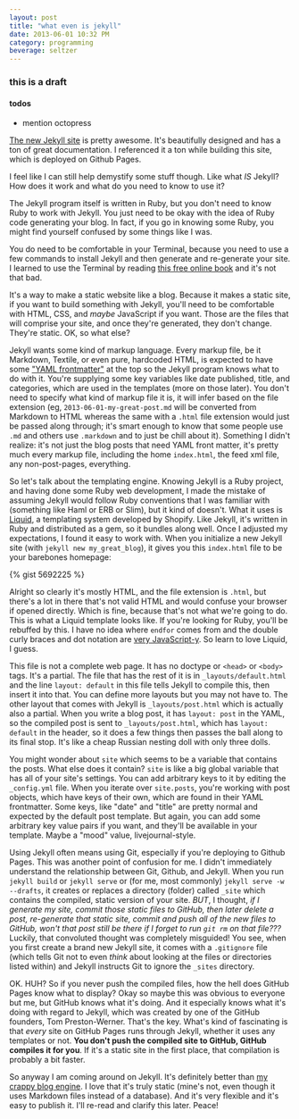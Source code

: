 ```yaml
---
layout: post
title: "what even is jekyll"
date: 2013-06-01 10:32 PM
category: programming
beverage: seltzer
---
```


### this is a draft

#### todos

* mention octopress

[The new Jekyll site](http://jekyllrb.com) is pretty awesome. It's beautifully designed and has a ton of great documentation. I referenced it a ton while building this site, which is deployed on Github Pages.

I feel like I can still help demystify some stuff though. Like what *IS* Jekyll? How does it work and what do you need to know to use it?

The Jekyll program itself is written in Ruby, but you don't need to know Ruby to work with Jekyll. You just need to be okay with the idea of Ruby code generating your blog. In fact, if you go in knowing some Ruby, you might find yourself confused by some things like I was.

You do need to be comfortable in your Terminal, because you need to use a few commands to install Jekyll and then generate and re-generate your site. I learned to use the Terminal by reading [this free online book](http://cli.learncodethehardway.org/book/) and it's not that bad.

It's a way to make a static website like a blog. Because it makes a static site, if you want to build something with Jekyll, you'll need to be comfortable with HTML, CSS, and *maybe* JavaScript if you want. Those are the files that will comprise your site, and once they're generated, they don't change. They're static. OK, so what else?

Jekyll wants some kind of markup language. Every markup file, be it Markdown, Textile, or even pure, hardcoded HTML, is expected to have some ["YAML frontmatter"](http://jekyllrb.com/docs/frontmatter/) at the top so the Jekyll program knows what to do with it. You're supplying some key variables like date published, title, and categories, which are used in the templates (more on those later). You don't need to specify what kind of markup file it is, it will infer based on the file extension (eg, `2013-06-01-my-great-post.md` will be converted from Markdown to HTML whereas the same with a `.html` file extension would just be passed along through; it's smart enough to know that some people use `.md` and others use `.markdown` and to just be chill about it). Something I didn't realize: it's not just the blog posts that need YAML front matter, it's pretty much every markup file, including the home `index.html`, the feed xml file, any non-post-pages, everything.

So let's talk about the templating engine. Knowing Jekyll is a Ruby project, and having done some Ruby web development, I made the mistake of assuming Jekyll would follow Ruby conventions that I was familiar with (something like Haml or ERB or Slim), but it kind of doesn't. What it uses is [Liquid](https://github.com/Shopify/liquid/), a templating system developed by Shopify. Like Jekyll, it's written in Ruby and distributed as a gem, so it bundles along well. Once I adjusted my expectations, I found it easy to work with. When you initialize a new Jekyll site (with `jekyll new my_great_blog`), it gives you this `index.html` file to be your barebones homepage:

{% gist 5692225 %}

Alright so clearly it's mostly HTML, and the file extension is `.html`, but there's a lot in there that's not valid HTML and would confuse your browser if opened directly. Which is fine, because that's not what we're going to do. This is what a Liquid template looks like. If you're looking for Ruby, you'll be rebuffed by this. I have no idea where `endfor` comes from and the double curly braces and dot notation are [very JavaScript-y](http://handlebarsjs.com/). So learn to love Liquid, I guess.

This file is not a complete web page. It has no doctype or `<head>` or `<body>` tags. It's a partial. The file that has the rest of it is in `_layouts/default.html` and the line `layout: default` in this file tells Jekyll to compile this, then insert it into that. You can define more layouts but you may not have to. The other layout that comes with Jekyll is `_layouts/post.html` which is actually also a partial. When you write a blog post, it has `layout: post` in the YAML, so the compiled post is sent to `_layouts/post.html`, which has `layout: default` in the header, so it does a few things then passes the ball along to its final stop. It's like a cheap Russian nesting doll with only three dolls.

You might wonder about `site` which seems to be a variable that contains the posts. What else does it contain? `site` is like a big global variable that has all of your site's settings. You can add arbitrary keys to it by editing the `_config.yml` file. When you iterate over `site.posts`, you're working with post objects, which have keys of their own, which are found in their YAML frontmatter. Some keys, like "date" and "title" are pretty normal and expected by the default post template. But again, you can add some arbitrary key value pairs if you want, and they'll be available in your template. Maybe a "mood" value, livejournal-style.

Using Jekyll often means using Git, especially if you're deploying to Github Pages. This was another point of confusion for me. I didn't immediately understand the relationship between Git, Github, and Jekyll. When you run `jekyll build` or `jekyll serve` or (for me, most commonly) `jekyll serve -w --drafts`, it creates or replaces a directory (folder) called `_site` which contains the compiled, static version of your site. *BUT*, I thought, *if I generate my site, commit those static files to GitHub, then later delete a post, re-generate that static site, commit and push all of the new files to GitHub, won't that post still be there if I forget to run `git rm` on that file???* Luckily, that convoluted thought was completely misguided! You see, when you first create a brand new Jekyll site, it comes with a `.gitignore` file (which tells Git not to even *think* about looking at the files or directories listed within) and Jekyll instructs Git to ignore the `_sites` directory.

OK. HUH? So if you never push the compiled files, how the hell does GitHub Pages know what to display? Okay so maybe this was obvious to everyone but me, but GitHub knows what it's doing. And it especially knows what it's doing with regard to Jekyll, which was created by one of the GitHub founders, Tom Preston-Werner. That's the key. What's kind of fascinating is that *every* site on GitHub Pages runs through Jekyll, whether it uses any templates or not. **You don't push the compiled site to GitHub, GitHub compiles it for you**. If it's a static site in the first place, that compilation is probably a bit faster.

So anyway I am coming around on Jekyll. It's definitely better than [my crappy blog engine](http://github.com/maxjacobson/beefsteak). I love that it's truly static (mine's not, even though it uses Markdown files instead of a database). And it's very flexible and it's easy to publish it. I'll re-read and clarify this later. Peace! 